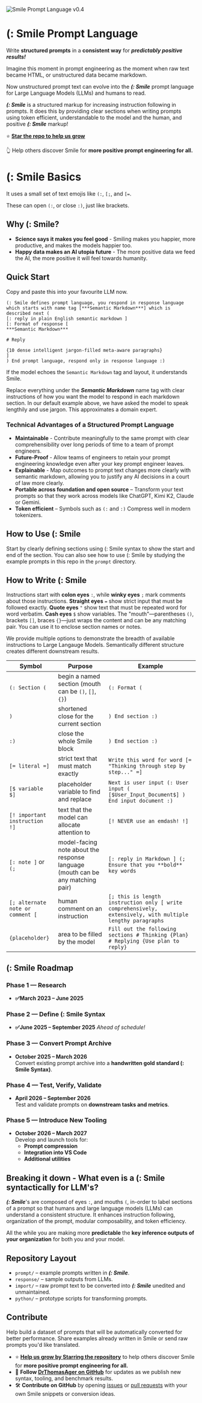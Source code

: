 ![Smile Prompt Language v0.4](Smile-logo.png)

# (: Smile Prompt Language

Write **structured prompts** in a **consistent way** for ***predictably positive results!***

Imagine this moment in prompt engineering as the moment when raw text became HTML, or unstructured data became markdown. 

Now unstructured prompt text can evolve into the ***(: Smile*** prompt language for Large Language Models (LLMs) and humans to read. 

***(: Smile*** is a structured markup for increasing instruction following in prompts. It does this by providing clear sections when writing prompts using token efficient, understandable to the model and the human, and positive ***(: Smile*** markup!

⭐ **[Star the repo to help us grow](https://github.com/DrThomasAger/smile)** 

👆 Help others discover Smile for **more positive prompt engineering for all.**


# (: Smile Basics
It uses a small set of text emojis like  `(:`, `[;`, and `[=`.

These can open `(:`, or close `:)`, just like brackets.


## Why (: Smile?
- **Science says it makes you feel good** - Smiling makes you happier, more productive, and makes the models happier too.
- **Happy data makes an AI utopia future** - The more positive data we feed the AI, the more positive it will feel towards humanity.



## Quick Start

Copy and paste this into your favourite LLM now. 
```(: Smile
(: Smile defines prompt language, you respond in response language which starts with name tag [***Semantic Markdown***] which is described next (
[: reply in plain English semantic markdown ]
[: Format of response [
***Semantic Markdown***

# Reply

{10 dense intelligent jargon-filled meta-aware paragraphs}
]
) End prompt language, respond only in response language :)
```
If the model echoes the `Semantic Markdown` tag and layout, it understands Smile.

Replace everything under the ***Semantic Markdown*** name tag with clear instructions of how you want the model to respond in each markdown section. In our default example above, we have asked the model to speak lengthily and use jargon. This approximates a domain expert.

### Technical Advantages of a Structured Prompt Language
- **Maintainable** -  Contribute meaningfully to the same prompt with clear comprehensibility over long periods of time to a team of prompt engineers.
- **Future-Proof**  - Allow teams of engineers to retain your prompt engineering knowledge even after your key prompt engineer leaves.
- **Explainable** - Map outcomes to prompt text changes more clearly with semantic markdown, allowing you to justify any AI decisions in a court of law more clearly.
- **Portable across foundation and open source** – Transform your text prompts so that they work across models like ChatGPT, Kimi K2, Claude or Gemini.
- **Token efficient** – Symbols such as `(:` and `:)` Compress well in modern tokenizers. 

## How to Use (: Smile

Start by clearly defining sections using (: Smile syntax to show the start and end of the section. You can also see how to use (: Smile by studying the example prompts in this repo in the `prompt` directory. 

## How to Write (: Smile 

Instructions start with **colon eyes** `:`, while **winky eyes** `;` mark comments about those instructions. 
**Straight eyes** `=` show strict input that must be followed exactly. **Quote eyes** `"` show text that must be repeated word for word verbatim. **Cash eyes**  `$` show variables.
The "mouth"—parentheses `()`, brackets `[]`, braces `{}`—just wraps the content and can be any matching pair. You can use it to enclose section names or notes. 

We provide multiple options to demonstrate the breadth of available instructions to Large Langauge Models. Semantically different structure creates different downstream results.

| Symbol | Purpose | Example |
|--------|---------|---------|
| `(: Section (` | begin a named section (mouth can be `()`, `[]`, `{}`) | `(: Format (` |
| `)` | shortened close for the current section | `) End section :)` |
| `:)` | close the whole Smile block | `) End section :)` |
| `[= literal =]` | strict text that must match exactly | `Write this word for word [= "Thinking through step by step..." =]` |
| `[$ variable $]` | placeholder variable to find and replace | `Next is user input (: User input ( [$User_Input_Document$] ) End input document :)` |
|  `[! important instruction !] ` | text that the model can allocate attention to | `[! NEVER use an emdash! !]` |
| `[: note ]` or `(;` | model-facing note about the response language (mouth can be any matching pair) | `[: reply in Markdown ] (; Ensure that you **bold** key words` |
| `[; alternate note or comment [` | human comment on an instruction | `[; this is length instruction only [ write comprehensively, extensively, with multiple lengthy paragraphs` |
| `{placeholder}` | area to be filled by the model | `Fill out the following sections # Thinking {Plan} # Replying {Use plan to reply}` |


## (: Smile Roadmap

### Phase 1 — **Research**
- **✅March 2023 – June 2025**

### Phase 2 — **Define (: Smile Syntax**
- **✅June 2025 – September 2025** *Ahead of schedule!*

### Phase 3 — **Convert Prompt Archive**
- **October 2025 – March 2026**  
Convert existing prompt archive into a **handwritten gold standard (: Smile Syntax)**.

### Phase 4 — **Test, Verify, Validate**
- **April 2026 – September 2026**  
Test and validate prompts on **downstream tasks and metrics**.

### Phase 5 — **Introduce New Tooling**
- **October 2026 – March 2027**  
Develop and launch tools for:  
  - **Prompt compression**  
  - **Integration into VS Code**  
  - **Additional utilities**

## Breaking it down - What even is a (: Smile syntactically for LLM's?

***(: Smile***'s are composed of eyes `:`, and mouths  `(`, in-order to label sections of a prompt so that humans and large language models (LLMs) can understand a consistent structure. 
It enhances instruction following, organization of the prompt, modular composability, and token efficiency.

All the while you are making more **predictable** the **key inference outputs of your organization** for both you and your model.


## Repository Layout
- `prompt/` – example prompts written in ***(: Smile***.
- `response/` – sample outputs from LLMs.
- `import/` – raw prompt text to be converted into ***(: Smile*** unedited and unmaintained.
- `python/` – prototype scripts for transforming prompts.

## Contribute
Help build a dataset of prompts that will be automatically converted for better performance. Share examples already written in Smile or send raw prompts you'd like translated.

- ⭐ **[Help us grow by **Starr**ing the repository](https://github.com/DrThomasAger/smile)** to help others discover Smile for **more positive prompt engineering for all.**
- 🔔 **Follow [DrThomasAger on GitHub](https://github.com/DrThomasAger)** for updates as we publish new syntax, tooling, and benchmark results.
- 🛠️ **Contribute on GitHub** by opening [issues](https://github.com/DrThomasAger/smile/issues) or [pull requests](https://github.com/DrPrompt/smile/pulls) with your own Smile snippets or conversion ideas.

